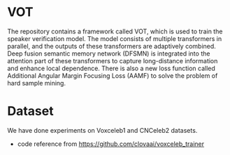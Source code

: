 # VOT
The repository contains a framework called VOT, which is used to train the speaker verification model. The model consists of multiple transformers in parallel, and the outputs of these transformers are adaptively combined. Deep fusion semantic memory network (DFSMN) is integrated into the attention part of these transformers to capture long-distance information and enhance local dependence. There is also a new loss function called Additional Angular Margin Focusing Loss (AAMF) to solve the problem of hard sample mining.
# Dataset
We have done experiments on Voxceleb1 and CNCeleb2 datasets.
* code reference from https://github.com/clovaai/voxceleb_trainer

